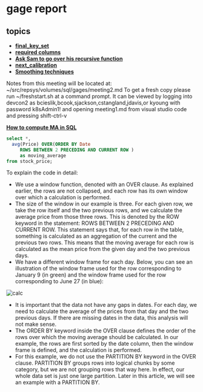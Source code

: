# gage report

## topics

- **[final_key_set](./gage_cali_final_key_set.sql)**
- **[required columns](./gage_cali_required_columns.sql)**
- **[Ask Sam to go over his recursive function](./sj_get_gage2.sql)**
- **[next_calibration](./gage_cali_next_calibration.sql)**
- **[Smoothing techniques](../../../linux/time-series-analysis/smoothing-techniques.md)**

Notes from this meeting will be located at: ~/src/repsys/volumes/sql/gages/meeting2.md
To get a fresh copy please run ~/freshstart.sh at a command prompt.
It can be viewed by logging into devcon2 as bcieslik,bcook,sjackson,cstangland,jdavis,or kyoung with password k8sAdmin1! and opening meeting1.md from visual studio code and pressing shift-ctrl-v

**[How to compute MA in SQL](https://learnsql.com/blog/moving-average-in-sql/)**

```sql
select *,
  avg(Price) OVER(ORDER BY Date
     ROWS BETWEEN 2 PRECEDING AND CURRENT ROW )
     as moving_average
from stock_price;
```

To explain the code in detail:

- We use a window function, denoted with an OVER clause. As explained earlier, the rows are not collapsed, and each row has its own window over which a calculation is performed.
- The size of the window in our example is three. For each given row, we take the row itself and the two previous rows, and we calculate the average price from those three rows. This is denoted by the ROW keyword in the statement: ROWS BETWEEN 2 PRECEDING AND CURRENT ROW. This statement says that, for each row in the table, something is calculated as an aggregation of the current and the previous two rows. This means that the moving average for each row is calculated as the mean price from the given day and the two previous days.
- We have a different window frame for each day. Below, you can see an illustration of the window frame used for the row corresponding to January 9 (in green) and the window frame used for the row corresponding to June 27 (in blue):

![calc](https://learnsql.com/blog/moving-average-in-sql/Image-5.png)

- It is important that the data not have any gaps in dates. For each day, we need to calculate the average of the prices from that day and the two previous days. If there are missing dates in the data, this analysis will not make sense.
- The ORDER BY keyword inside the OVER clause defines the order of the rows over which the moving average should be calculated. In our example, the rows are first sorted by the date column, then the window frame is defined, and the calculation is performed.
- For this example, we do not use the PARTITION BY keyword in the OVER clause. PARTITION BY groups rows into logical chunks by some category, but we are not grouping rows that way here. In effect, our whole data set is just one large partition. Later in this article, we will see an example with a PARTITION BY.
